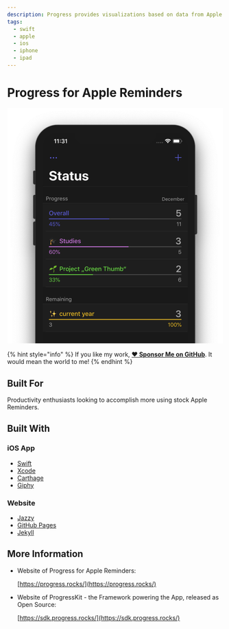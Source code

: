 ```yaml
---
description: Progress provides visualizations based on data from Apple Reminders
tags:
  - swift
  - apple
  - ios
  - iphone
  - ipad
---
```


# Progress for Apple Reminders

![visualize your to-dos, face your goals and beat the bar!](../.gitbook/assets/progress-for-apple-reminders.png)

{% hint style="info" %}
If you like my work, [**❤️ Sponsor Me on GitHub**](https://github.com/sponsors/marbetschar). It would mean the world to me!
{% endhint %}

## Built For

Productivity enthusiasts looking to accomplish more using stock Apple Reminders.

## Built With

### iOS App

* [Swift](https://swift.org/getting-started/)
* [Xcode](https://developer.apple.com/xcode/)
* [Carthage](https://github.com/Carthage/Carthage)
* [Giphy](https://github.com/Giphy/giphy-ios-sdk-core/)

### Website

* [Jazzy](https://github.com/realm/jazzy)
* [GitHub Pages](https://pages.github.com/)
* [Jekyll](https://jekyllrb.com/)

## More Information

* Website of Progress for Apple Reminders:

  [https://progress.rocks/](https://progress.rocks/)

* Website of ProgressKit - the Framework powering the App, released as Open Source:

  [https://sdk.progress.rocks/](https://sdk.progress.rocks/)

